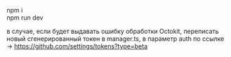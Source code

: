 npm i <br>
npm run dev

в случае, если будет выдавать ошибку обработки Octokit, переписать новый сгенерированный токен в manager.ts, в параметр auth
по ссылке → https://github.com/settings/tokens?type=beta 
